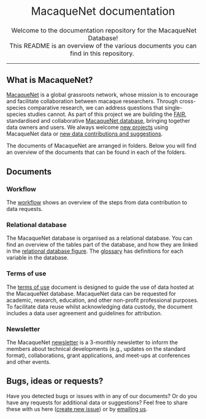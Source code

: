 <h1 style="font-weight:normal" align="center">
  &nbsp;MacaqueNet documentation&nbsp;
</h1>

<h3 style="font-weight:normal" align="center">
  &nbsp;Welcome to the documentation repository for the MacaqueNet Database! <br> This README is an overview of the various documents you can find in this repository.&nbsp;
</h3>

---

## What is MacaqueNet?

[MacaqueNet](https://macaquenet.github.io/) is a global grassroots network, whose mission is to encourage and facilitate collaboration between macaque researchers. Through cross-species comparative research, we can address questions that single-species studies cannot.
As part of this project we are building the [FAIR](https://www.go-fair.org/fair-principles/), standardised and collaborative [MacaqueNet database](https://macaquenet.github.io/database/), bringing together data owners and users. 
We always welcome [new projects](https://docs.google.com/forms/d/e/1FAIpQLSfR3pvQBxVdw8PK0UhnTfzd2Ty85oLSY3HVHmApoq7s-n26Jg/viewform) using MacaqueNet data or [new data contributions and suggestions](https://docs.google.com/forms/d/e/1FAIpQLSfZYgh6GKW_CmiwbJu4KPil3OUEYgnB3ZUQjMhJ3XfZs2WPhw/viewform).

The documents of MacaqueNet are arranged in folders. Below you will find an overview of the documents that can be found in each of the folders.

## Documents

### Workflow
The [workflow]() shows an overview of the steps from data contribution to data requests. 

### Relational database

The MacaqueNet database is organised as a relational database. 
You can find an overview of the tables part of the database, and how they are linked in the [relational database figure]().
The [glossary]() has definitions for each variable in the database.

### Terms of use

The [terms of use](https://github.com/SPI-Birds/documentation/blob/master/terms_and_conditions/SPI-Birds_Terms-of-Use.pdf) document is designed to guide the use of data hosted at the MacaqueNet database. 
MacaqueNet data can be requested for academic, research, education, and other non-profit professional purposes. To facilitate data reuse whilst acknowledging data custody, the document includes a data user agreement and guidelines for attribution.

### Newsletter

The MacaqueNet [newsletter]() is a 3-monthly newsletter to inform the members about technical developments (e.g., updates on the standard format), collaborations, grant applications, and meet-ups at conferences and other events. 

## Bugs, ideas or requests?

Have you detected bugs or issues with in any of our documents? Or do you have any requests for additional data or suggestions? Feel free to share these with us here ([create new issue](https://github.com/SPI-Birds/documentation/issues/new/choose)) or by [emailing us](MacaqueNet@gmail.com).
